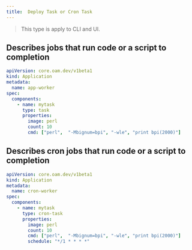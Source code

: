 ```yaml
---
title:  Deploy Task or Cron Task
---
```


> This type is apply to CLI and UI.

## Describes jobs that run code or a script to completion

```yaml
apiVersion: core.oam.dev/v1beta1
kind: Application
metadata:
  name: app-worker
spec:
  components:
    - name: mytask
      type: task
      properties:
        image: perl
        count: 10
        cmd: ["perl",  "-Mbignum=bpi", "-wle", "print bpi(2000)"]
```

## Describes cron jobs that run code or a script to completion

```yaml
apiVersion: core.oam.dev/v1beta1
kind: Application
metadata:
  name: cron-worker
spec:
  components:
    - name: mytask
      type: cron-task
      properties:
        image: perl
        count: 10
        cmd: ["perl",  "-Mbignum=bpi", "-wle", "print bpi(2000)"]
        schedule: "*/1 * * * *"
```
